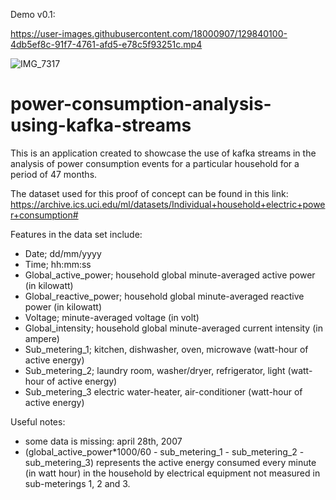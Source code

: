 Demo v0.1:

https://user-images.githubusercontent.com/18000907/129840100-4db5ef8c-91f7-4761-afd5-e78c5f93251c.mp4

![IMG_7317](https://user-images.githubusercontent.com/18000907/129840178-32a28217-0fa6-4eb5-a27a-085ddda65515.jpg)


# power-consumption-analysis-using-kafka-streams

This is an application created to showcase the use of kafka streams in the analysis of power consumption events for a particular household for a period of 47 months.

The dataset used for this proof of concept can be found in this link: https://archive.ics.uci.edu/ml/datasets/Individual+household+electric+power+consumption#

Features in the data set include:

- Date;                             dd/mm/yyyy
- Time;                             hh:mm:ss
- Global_active_power;              household global minute-averaged active power (in kilowatt)
- Global_reactive_power;            household global minute-averaged reactive power (in kilowatt)
- Voltage;                          minute-averaged voltage (in volt)
- Global_intensity;                 household global minute-averaged current intensity (in ampere)
- Sub_metering_1;                   kitchen, dishwasher, oven, microwave (watt-hour of active energy) 
- Sub_metering_2;                   laundry room, washer/dryer, refrigerator, light (watt-hour of active energy)
- Sub_metering_3                    electric water-heater, air-conditioner (watt-hour of active energy)


Useful notes:

- some data is missing: april 28th, 2007
- (global_active_power*1000/60 - sub_metering_1 - sub_metering_2 - sub_metering_3) represents the active energy consumed every minute (in watt hour) in the household by electrical equipment not measured in sub-meterings 1, 2 and 3.
